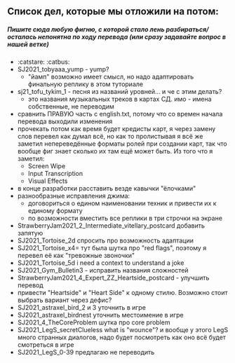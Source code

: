 ## Список дел, которые мы отложили на потом:
##### Пишите сюда любую фигню, с которой стало лень разбираться/осталась непонятна по ходу перевода (или сразу задавайте вопрос в нашей ветке) 
* :catstare: :catbus:
* SJ2021_tobyaaa_yump - yump?
  - "йамп" возможно имеет смысл, но надо адаптировать финальную реплику в этом  туториале
* sj21_tofu_tykim_1 - песня из названий уровней... и че с этим делать?
  - это названия музыкальных треков в картах СД. имо - имена собственные, не переводим
* сравнить ПРАВУЮ часть с english.txt, потому что со времен начала перевода выходили изменения
* прочекать потом как время будет кредисты карт, я через замену слов перевел как думал всё, но как то пролистывая я всё же заметил непереведённые форматы ролей при создании карт, так что вообще фиг знает сколько их там ещё может быть. Из того что 
я заметил:
  - Screen Wipe
  - Input Transcription
  - Visual Effects
* в конце разработки расставить везде кавычки "ёлочками"
* разнообразные исправления джима:
  - договориться о едином наименовании техник и привести их к единому формату
  - по возможности вместить все реплики в три строчки на экране
* StrawberryJam2021_2_Intermediate_vitellary_postcard добавить запятую
* SJ2021_Tortoise_2d спросить про возможность адаптации
* SJ2021_Tortoise_x4= тут была шутка про "red flags", поэтому я перевел её как "тревожные звоночки"
* SJ2021_Tortoise_5d i need a context to understand a joke
* SJ2021_Gym_Bulletin3 - исправить названия сложностей
* StrawberryJam2021_4_Expert_ZZ_Heartside_postcard - улучшить перевод
* привести "Heartside" и "Heart Side" к одному стилю. Возможно стоит выбрать вариант через дефис?
* SJ2021_astraxel_bird_2 и 3 уточнить в игре
* SJ2021_astraxel_birdnest уточнить местоимение в игре
* SJ2021_4_TheCoreProblem шутка про core problem
* SJ2021_LegS_secretClueless what is "wounce"? и вообще у этого LegS много странных диалогов, надо будет посмотреть как оно всё будет смотреться в игре
* SJ2021_LegS_0-39 предлагаю не переводить